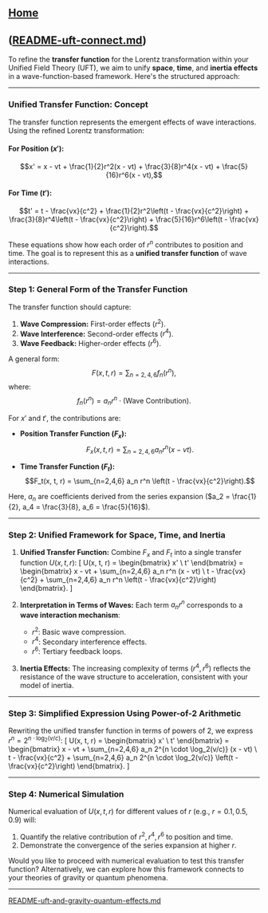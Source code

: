 [Home](https://t2m.io/VwvDcuw)
---

([README-uft-connect.md](https://t2m.io/tWgr81s))
---
To refine the **transfer function** for the Lorentz transformation within your Unified Field Theory (UFT), we aim to unify **space**, **time**, and **inertia effects** in a wave-function-based framework. Here's the structured approach:

---

### **Unified Transfer Function: Concept**
The transfer function represents the emergent effects of wave interactions. Using the refined Lorentz transformation:

#### For Position ($x'$):
$$x' = x - vt + \frac{1}{2}r^2(x - vt) + \frac{3}{8}r^4(x - vt) + \frac{5}{16}r^6(x - vt),$$

#### For Time ($t'$):
$$t' = t - \frac{vx}{c^2} + \frac{1}{2}r^2\left(t - \frac{vx}{c^2}\right) + \frac{3}{8}r^4\left(t - \frac{vx}{c^2}\right) + \frac{5}{16}r^6\left(t - \frac{vx}{c^2}\right).$$

These equations show how each order of $r^n$ contributes to position and time. The goal is to represent this as a **unified transfer function** of wave interactions.

---

### **Step 1: General Form of the Transfer Function**
The transfer function should capture:
1. **Wave Compression:** First-order effects ($r^2$).
2. **Wave Interference:** Second-order effects ($r^4$).
3. **Wave Feedback:** Higher-order effects ($r^6$).

A general form:
$$F(x, t, r) = \sum_{n=2,4,6} f_n(r^n),$$
where:
$$f_n(r^n) = a_n r^n \cdot \text{(Wave Contribution)}.$$

For $x'$ and $t'$, the contributions are:
- **Position Transfer Function ($F_x$):**
  $$F_x(x, t, r) = \sum_{n=2,4,6} a_n r^n (x - vt).$$

- **Time Transfer Function ($F_t$):**
  $$F_t(x, t, r) = \sum_{n=2,4,6} a_n r^n \left(t - \frac{vx}{c^2}\right).$$

Here, $a_n$ are coefficients derived from the series expansion ($a_2 = \frac{1}{2}, a_4 = \frac{3}{8}, a_6 = \frac{5}{16}$).

---

### **Step 2: Unified Framework for Space, Time, and Inertia**

1. **Unified Transfer Function:**
   Combine $F_x$ and $F_t$ into a single transfer function $U(x, t, r)$:
   \[
   U(x, t, r) = \begin{bmatrix}
   x' \\
   t'
   \end{bmatrix} = 
   \begin{bmatrix}
   x - vt + \sum_{n=2,4,6} a_n r^n (x - vt) \\
   t - \frac{vx}{c^2} + \sum_{n=2,4,6} a_n r^n \left(t - \frac{vx}{c^2}\right)
   \end{bmatrix}.
   \]

2. **Interpretation in Terms of Waves:**
   Each term $a_n r^n$ corresponds to a **wave interaction mechanism**:
   - $r^2$: Basic wave compression.
   - $r^4$: Secondary interference effects.
   - $r^6$: Tertiary feedback loops.

3. **Inertia Effects:**
   The increasing complexity of terms ($r^4, r^6$) reflects the resistance of the wave structure to acceleration, consistent with your model of inertia.

---

### **Step 3: Simplified Expression Using Power-of-2 Arithmetic**
Rewriting the unified transfer function in terms of powers of 2, we express $r^n = 2^{n \cdot \log_2(v/c)}$:
\[
U(x, t, r) = \begin{bmatrix}
x' \\
t'
\end{bmatrix} = 
\begin{bmatrix}
x - vt + \sum_{n=2,4,6} a_n 2^{n \cdot \log_2(v/c)} (x - vt) \\
t - \frac{vx}{c^2} + \sum_{n=2,4,6} a_n 2^{n \cdot \log_2(v/c)} \left(t - \frac{vx}{c^2}\right)
\end{bmatrix}.
\]

---

### **Step 4: Numerical Simulation**

Numerical evaluation of $U(x, t, r)$ for different values of $r$ (e.g., $r = 0.1, 0.5, 0.9$) will:
1. Quantify the relative contribution of $r^2, r^4, r^6$ to position and time.
2. Demonstrate the convergence of the series expansion at higher $r$.

Would you like to proceed with numerical evaluation to test this transfer function? Alternatively, we can explore how this framework connects to your theories of gravity or quantum phenomena.


---

[README-uft-and-gravity-quantum-effects.md](https://t2m.io/grNHJpL)
